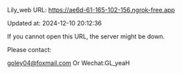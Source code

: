 Lily_web URL: https://ae6d-61-165-102-156.ngrok-free.app

Updated at: 2024-12-10 20:12:36

If you cannot open this URL, the server might be down.

Please contact: 

goley04@foxmail.com Or Wechat:GL_yeaH